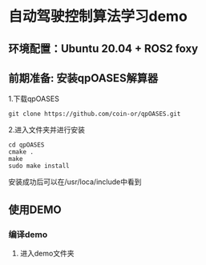 # 自动驾驶控制算法学习demo
## 环境配置：Ubuntu 20.04 + ROS2 foxy
## 前期准备: 安装qpOASES解算器
1.下载qpOASES
```
git clone https://github.com/coin-or/qpOASES.git
```
2.进入文件夹并进行安装
```
cd qpOASES
cmake .
make
sudo make install
```
安装成功后可以在/usr/loca/include中看到
## 使用DEMO
### 编译demo
1. 进入demo文件夹
